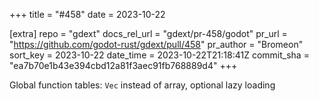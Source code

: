 +++
title = "#458"
date = 2023-10-22

[extra]
repo = "gdext"
docs_rel_url = "gdext/pr-458/godot"
pr_url = "https://github.com/godot-rust/gdext/pull/458"
pr_author = "Bromeon"
sort_key = 2023-10-22
date_time = 2023-10-22T21:18:41Z
commit_sha = "ea7b70e1b43e394cbd12a81f3aec91fb768889d4"
+++

Global function tables: `Vec` instead of array, optional lazy loading
